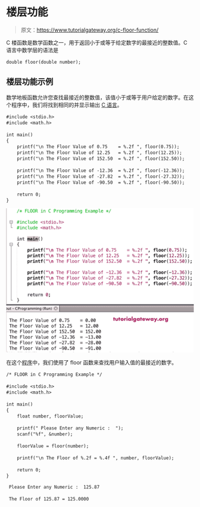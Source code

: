 # 楼层功能

> 原文：<https://www.tutorialgateway.org/c-floor-function/>

C 楼函数是数学函数之一，用于返回小于或等于给定数字的最接近的整数值。C 语言中数学层的语法是

```
double floor(double number);
```

## 楼层功能示例

数学地板函数允许您查找最接近的整数值，该值小于或等于用户给定的数字。在这个程序中，我们将找到相同的并显示输出 [C 语言](https://www.tutorialgateway.org/c-programming/)。

```
#include <stdio.h>
#include <math.h>

int main()
{
    printf("\n The Floor Value of 0.75    = %.2f ", floor(0.75));
    printf("\n The Floor Value of 12.25   = %.2f ", floor(12.25));    
    printf("\n The Floor Value of 152.50  = %.2f ", floor(152.50));

    printf("\n The Floor Value of -12.36  = %.2f ", floor(-12.36)); 
    printf("\n The Floor Value of -27.82  = %.2f ", floor(-27.32));  
    printf("\n The Floor Value of -90.50  = %.2f ", floor(-90.50));

    return 0;
}
```

![C floor Function 1](img/4bd06366aed8044c21c2ebc5baae8183.png)

在这个[程序](https://www.tutorialgateway.org/c-programming-examples/)中，我们使用了 floor 函数来查找用户输入值的最接近的数字。

```
/* FLOOR in C Programming Example */

#include <stdio.h>
#include <math.h>

int main()
{
    float number, floorValue;

    printf(" Please Enter any Numeric :  ");
    scanf("%f", &number);

    floorValue = floor(number);

    printf("\n The Floor of %.2f = %.4f ", number, floorValue);

    return 0;
}
```

```
 Please Enter any Numeric :  125.87

 The Floor of 125.87 = 125.0000
```